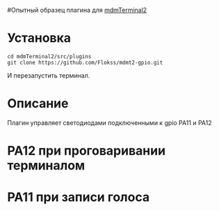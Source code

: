 #Опытный образец плагина для  [mdmTerminal2](https://github.com/Aculeasis/mdmTerminal2)

# Установка
```
cd mdmTerminal2/src/plugins
git clone https://github.com/Flokss/mdmt2-gpio.git
```
И перезапустить терминал.
# Описание
Плагин управляет светодиодами подключенными к gpio PA11 и PA12
# PA12 при проговаривании терминалом
# PA11 при записи голоса

